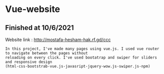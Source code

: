 # Vue-website
## Finished at 10/6/2021

Website link :  http://mostafa-hesham-hak.rf.gd/ccc


    In this project, I've made many pages using vue.js. I used vue router to navigate between the pages without
    reloading on every click. I've used bootatrap and swiper for sliders and responsive design
    (html-css-bootstrab-vue.js-javasript-jquery-wow.js-swiper.js-npm)
